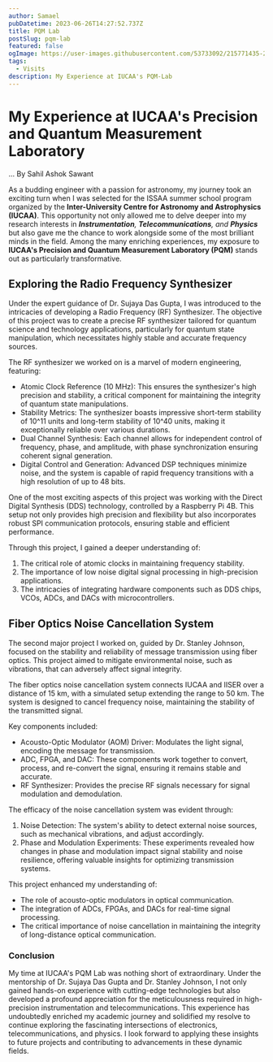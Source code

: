 ```yaml
---
author: Samael
pubDatetime: 2023-06-26T14:27:52.737Z
title: PQM Lab
postSlug: pqm-lab
featured: false
ogImage: https://user-images.githubusercontent.com/53733092/215771435-25408246-2309-4f8b-a781-1f3d93bdf0ec.png
tags:
  - Visits
description: My Experience at IUCAA's PQM-Lab
---
```




# My Experience at IUCAA's Precision and Quantum Measurement Laboratory

... By Sahil Ashok Sawant

As a budding engineer with a passion for astronomy, my journey took an exciting turn when I was selected for the ISSAA summer school program organized by the **Inter-University Centre for Astronomy and Astrophysics (IUCAA)**. This opportunity not only allowed me to delve deeper into my research interests in _**Instrumentation**, **Telecommunications**, and **Physics**_ but also gave me the chance to work alongside some of the most brilliant minds in the field. Among the many enriching experiences, my exposure to **IUCAA's Precision and Quantum Measurement Laboratory (PQM)** stands out as particularly transformative.

## Exploring the Radio Frequency Synthesizer

Under the expert guidance of Dr. Sujaya Das Gupta, I was introduced to the intricacies of developing a Radio Frequency (RF) Synthesizer. The objective of this project was to create a precise RF synthesizer tailored for quantum science and technology applications, particularly for quantum state manipulation, which necessitates highly stable and accurate frequency sources.

The RF synthesizer we worked on is a marvel of modern engineering, featuring:
* Atomic Clock Reference (10 MHz): This ensures the synthesizer's high precision and stability, a critical component for maintaining the integrity of quantum state manipulations.
* Stability Metrics: The synthesizer boasts impressive short-term stability of 10^11 units and long-term stability of 10^40 units, making it exceptionally reliable over various durations.
* Dual Channel Synthesis: Each channel allows for independent control of frequency, phase, and amplitude, with phase synchronization ensuring coherent signal generation.
* Digital Control and Generation: Advanced DSP techniques minimize noise, and the system is capable of rapid frequency transitions with a high resolution of up to 48 bits.

One of the most exciting aspects of this project was working with the Direct Digital Synthesis (DDS) technology, controlled by a Raspberry Pi 4B. This setup not only provides high precision and flexibility but also incorporates robust SPI communication protocols, ensuring stable and efficient performance.

Through this project, I gained a deeper understanding of:
1. The critical role of atomic clocks in maintaining frequency stability.
2. The importance of low noise digital signal processing in high-precision applications.
3. The intricacies of integrating hardware components such as DDS chips, VCOs, ADCs, and DACs with microcontrollers.

## Fiber Optics Noise Cancellation System

The second major project I worked on, guided by Dr. Stanley Johnson, focused on the stability and reliability of message transmission using fiber optics. This project aimed to mitigate environmental noise, such as vibrations, that can adversely affect signal integrity.

The fiber optics noise cancellation system connects IUCAA and IISER over a distance of 15 km, with a simulated setup extending the range to 50 km. The system is designed to cancel frequency noise, maintaining the stability of the transmitted signal.

Key components included:
* Acousto-Optic Modulator (AOM) Driver: Modulates the light signal, encoding the message for transmission.
* ADC, FPGA, and DAC: These components work together to convert, process, and re-convert the signal, ensuring it remains stable and accurate.
* RF Synthesizer: Provides the precise RF signals necessary for signal modulation and demodulation.

The efficacy of the noise cancellation system was evident through:
1. Noise Detection: The system's ability to detect external noise sources, such as mechanical vibrations, and adjust accordingly.
2. Phase and Modulation Experiments: These experiments revealed how changes in phase and modulation impact signal stability and noise resilience, offering valuable insights for optimizing transmission systems.

This project enhanced my understanding of:
* The role of acousto-optic modulators in optical communication.
* The integration of ADCs, FPGAs, and DACs for real-time signal processing.
* The critical importance of noise cancellation in maintaining the integrity of long-distance optical communication.

### Conclusion
My time at IUCAA's PQM Lab was nothing short of extraordinary. Under the mentorship of Dr. Sujaya Das Gupta and Dr. Stanley Johnson, I not only gained hands-on experience with cutting-edge technologies but also developed a profound appreciation for the meticulousness required in high-precision instrumentation and telecommunications. This experience has undoubtedly enriched my academic journey and solidified my resolve to continue exploring the fascinating intersections of electronics, telecommunications, and physics. I look forward to applying these insights to future projects and contributing to advancements in these dynamic fields.
